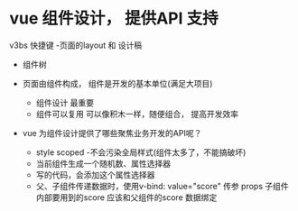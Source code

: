 # vue 组件设计， 提供API 支持

v3bs 快捷键
-页面的layout 和 设计稿
- 组件树
- 页面由组件构成， 组件是开发的基本单位(满足大项目)
  - 组件设计 最重要
  - 组件可以复用 可以像积木一样，随便组合， 提高开发效率

- vue 为组件设计提供了哪些聚焦业务开发的API呢？
  - style scoped
   -不会污染全局样式(组件太多了，不能搞破坏)
   - 当前组件生成一个随机数、属性选择器
   - 写的代码，会添加这个属性选择器
  - 父、子组件传递数据时，使用v-bind: value="score" 传参 props 
    子组件内部要用到的score 应该和父组件的score 数据绑定
     

<style scoped>
div {
    width: 50px;
    height: 50px;
    background-color: pink;
    margin: 5px;
}
你的团队也会用到div，所以要避免污染，用scoped限制 

组件像积木一样，可以组合，可以复用
